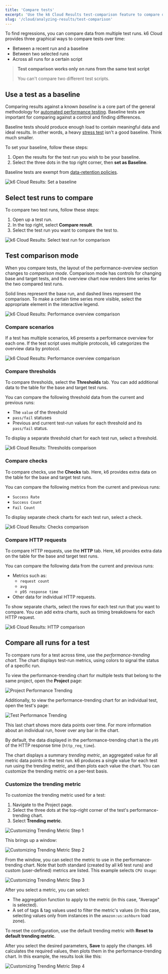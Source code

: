 ```yaml
---
title: 'Compare tests'
excerpt: 'Use the k6 Cloud Results test-comparison feature to compare data across different test runs.'
slug: '/cloud/analyzing-results/test-comparison'
---
```


To find regressions, you can compare data from multiple test runs.
k6 Cloud provides three graphical ways to compare tests over time:

- Between a recent run and a baseline
- Between two selected runs
- Across all runs for a certain script

<Blockquote mod="warning">

**Test comparison works only on runs from the same test script**

You can't compare two different test scripts.

</Blockquote>

## Use a test as a baseline

Comparing results against a known *baseline* is a core part of the general methodology for [automated performance testing](/testing-guides/automated-performance-testing).
Baseline tests are important for comparing against a control and finding differences.

Baseline tests should produce enough load to contain meaningful data and ideal results.
In other words, a heavy [stress test](/test-types/stress-testing) isn't a good baseline.
Think much smaller.

To set your baseline, follow these steps:

1. Open the results for the test run you wish to be your baseline.
2. Select the three dots in the top right corner, then **set as Baseline**.

Baseline tests are exempt from [data-retention policies](/cloud/your-plan/about-data-retention/).

![k6 Cloud Results: Set a baseline](./images/07-Test-Comparison/set-baseline-test.png)

## Select test runs to compare

To compare two test runs, follow these steps:

1. Open up a test run.
2. In the top right, select **Compare result**.
3. Select the test run you want to compare the test to.

![k6 Cloud Results: Select test run for comparison](./images/07-Test-Comparison/select-test-comparison.png)

## Test comparison mode

When you compare tests, the layout of the performance-overview section changes to *comparison mode*.
Comparison mode has controls for changing base and target tests,
and the overview chart now renders time series for the two compared test runs.

Solid lines represent the base run, and dashed lines represent the comparison.
To make a certain time series more visible, select the appropriate element in the interactive legend.

![k6 Cloud Results: Performance overview comparison](./images/07-Test-Comparison/comparison-mode.png)

### Compare scenarios

If a test has multiple scenarios, k6 presents a performance overview for each one.
If the test script uses multiple protocols, k6 categorizes the overview data by protocol.

![k6 Cloud Results: Performance overview comparison](./images/07-Test-Comparison/scenario-comparison.png)

### Compare thresholds

To compare thresholds, select the **Thresholds** tab.
You can add additional data to the table for the base and target test runs.

You can compare the following threshold data from the current and previous runs:
- The `value` of the threshold
- `pass/fail` statuses
- Previous and current test-run values for each threshold and its `pass/fail` status.

To display a separate threshold chart for each test run, select a threshold.

![k6 Cloud Results: Thresholds comparison](./images/07-Test-Comparison/thresholds-comparison.png)

### Compare checks

To compare checks, use the **Checks** tab.
Here, k6 provides extra data on the table for the base and target test runs.

You can compare the following metrics from the current and previous runs:
- `Success Rate`
- `Success Count`
- `Fail Count` 

To display separate check charts for each test run, select a check.

![k6 Cloud Results: Checks comparison](./images/07-Test-Comparison/checks-comparison.png)

### Compare HTTP requests

To compare HTTP requests, use the **HTTP** tab.
Here, k6 provides extra data on the table for the base and target test runs.

You can compare the following data from the current and previous runs:
- Metrics such as:
  - `request count`
  - `avg`
  - `p95 response time`
- Other data for individual HTTP requests.

To show separate charts, select the rows for each test run that you want to compare.
You can add extra charts, such as timing breakdowns for each HTTP request.

![k6 Cloud Results: HTTP comparison](./images/07-Test-Comparison/http-comparison.png)

## Compare all runs for a test

To compare runs for a test across time, use the *performance-trending chart*.
The chart displays test-run metrics, using colors to signal the status of a specific run.

To view the performance-trending chart for multiple tests that belong to the same project, open the **Project** page:

![Project Performance Trending](./images/09-Performance-Trending/perf-trending-project.png)

Additionally, to view the performance-trending chart for an individual test, open the test's page:

![Test Performance Trending](./images/09-Performance-Trending/perf-trending-test.png)

This last chart shows more data points over time. For more information about an individual run, hover over any bar in the chart.

By default, the data displayed in the performance-trending chart is the `p95` of the HTTP response time (`http_req_time`).

The chart displays a summary _trending metric_, an aggregated value for all metric data points in the test run.
k6 produces a single value for each test run using the trending metric, and then plots each value the chart.
You can customize the trending metric on a per-test basis.

### Customize the trending metric 

To customize the trending metric used for a test:

1. Navigate to the Project page.
2. Select the three dots at the top-right corner of the test's performance-trending chart.
3. Select **Trending metric**.

![Customizing Trending Metric Step 1](./images/09-Performance-Trending/trending-metric-tutorial-1.png)

This brings up a window:

![Customizing Trending Metric Step 2](./images/09-Performance-Trending/trending-metric-tutorial-2.png)

From the window, you can select the metric to use in the performance-trending chart.
Note that both standard (created by all k6 test runs) and custom (user-defined) metrics are listed.
This example selects `CPU Usage`:

![Customizing Trending Metric Step 3](./images/09-Performance-Trending/trending-metric-tutorial-3.png)

After you select a metric, you can select:
- The aggregation function to apply to the metric (in this case, "Average" is selected).
- A set of tags & tag values used to filter the metric's values (in this case, selecting values only from instances in the `amazon:us:ashburn` load zone).

To reset the configuration, use the default trending metric with **Reset to default trending metric**.

After you select the desired parameters, **Save** to apply the changes. k6 calculates the required values, then plots them in the performance-trending chart.
In this example, the results look like this:

![Customizing Trending Metric Step 4](./images/09-Performance-Trending/trending-metric-tutorial-4.png)
